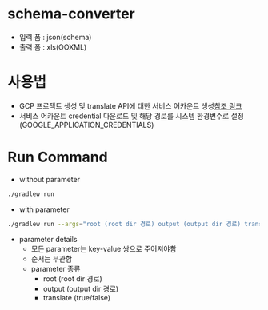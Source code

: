 # schema-converter
- 입력 폼 : json(schema)
- 출력 폼 : xls(OOXML)

# 사용법
- GCP 프로젝트 생성 및 translate API에 대한 서비스 어카운트 생성[참조 링크](https://cloud.google.com/translate/docs/basic/setup-basic#client-libraries-install-java)
- 서비스 어카운트 credential 다운로드 및 해당 경로를 시스템 환경변수로 설정(GOOGLE_APPLICATION_CREDENTIALS)

# Run Command
- without parameter
```bash
./gradlew run
```
- with parameter
```bash
./gradlew run --args="root (root dir 경로) output (output dir 경로) translate (true/false)"
```
- parameter details
    - 모든 parameter는 key-value 쌍으로 주어져야함
    - 순서는 무관함
    - parameter 종류
        - root (root dir 경로)
        - output (output dir 경로)
        - translate (true/false)